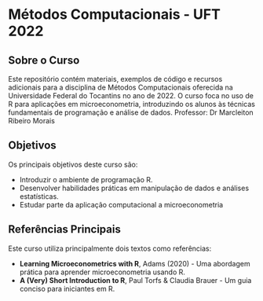 # Métodos Computacionais - UFT 2022

## Sobre o Curso

Este repositório contém materiais, exemplos de código e recursos adicionais para a disciplina de Métodos Computacionais oferecida na Universidade Federal do Tocantins no ano de 2022. O curso foca no uso de R para aplicações em microeconometria, introduzindo os alunos às técnicas fundamentais de programação e análise de dados.
Professor: Dr Marcleiton Ribeiro Morais

## Objetivos

Os principais objetivos deste curso são:
- Introduzir o ambiente de programação R.
- Desenvolver habilidades práticas em manipulação de dados e análises estatísticas.
- Estudar parte da aplicação computacional a microeconometria

## Referências Principais

Este curso utiliza principalmente dois textos como referências:

- **Learning Microeconometrics with R**, Adams (2020) - Uma abordagem prática para aprender microeconometria usando R.
- **A (Very) Short Introduction to R**, Paul Torfs & Claudia Brauer - Um guia conciso para iniciantes em R.
